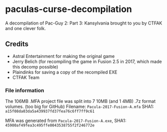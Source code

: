 # paculas-curse-decompilation
A decompilation of Pac-Guy 2: Part 3: Kansylvania brought to you by CTFAK and one clever folk.

## Credits
- Astral Entertainment for making the original game  
- Jerry Belich (for recompiling the game in Fusion 2.5 in 2017, which made this decomp possible)
- Plaindinks for saving a copy of the recompiled EXE
- CTFAK Team  

### File information

The 106MB .MFA project file was split into 7 10MB (and 1 4MB) .7z format volumes. (too big for GitHub)
Filename: ``Pacula-2017-Fusion-A.mfa`` SHA1: ``a15f08da03da5a439937fd37fea76c6ff7ff9c61``

MFA was generated from ``Pacula-2017-Fusion-A.exe``, SHA1: ``45900af49fea3c495ffe0043538755f2f246772e``